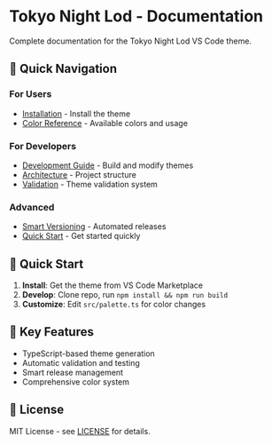 # Tokyo Night Lod - Documentation

Complete documentation for the Tokyo Night Lod VS Code theme.

## 📖 Quick Navigation

### For Users

- [Installation](../README.md#installation) - Install the theme
- [Color Reference](./COLOR_PALETTE.md) - Available colors and usage

### For Developers

- [Development Guide](./DEVELOPMENT.md) - Build and modify themes
- [Architecture](./ARCHITECTURE.md) - Project structure
- [Validation](./VALIDATION.md) - Theme validation system

### Advanced

- [Smart Versioning](./SMART_VERSIONING.md) - Automated releases
- [Quick Start](./QUICK_START.md) - Get started quickly

## 🚀 Quick Start

1. **Install**: Get the theme from VS Code Marketplace
2. **Develop**: Clone repo, run `npm install && npm run build`
3. **Customize**: Edit `src/palette.ts` for color changes

## 🎯 Key Features

- TypeScript-based theme generation
- Automatic validation and testing
- Smart release management
- Comprehensive color system

## 📄 License

MIT License - see [LICENSE](../LICENSE) for details.
